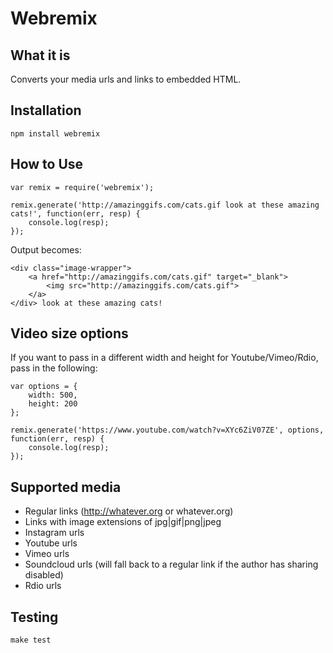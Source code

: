 # Webremix

## What it is

Converts your media urls and links to embedded HTML.

## Installation

    npm install webremix

## How to Use

    var remix = require('webremix');

    remix.generate('http://amazinggifs.com/cats.gif look at these amazing cats!', function(err, resp) {
        console.log(resp);
    });

Output becomes:

    <div class="image-wrapper">
        <a href="http://amazinggifs.com/cats.gif" target="_blank">
            <img src="http://amazinggifs.com/cats.gif">
        </a>
    </div> look at these amazing cats!

## Video size options

If you want to pass in a different width and height for Youtube/Vimeo/Rdio, pass in the following:

    var options = {
        width: 500,
        height: 200
    };

    remix.generate('https://www.youtube.com/watch?v=XYc6ZiV07ZE', options, function(err, resp) {
        console.log(resp);
    });

## Supported media

* Regular links (http://whatever.org or whatever.org)
* Links with image extensions of jpg|gif|png|jpeg
* Instagram urls
* Youtube urls
* Vimeo urls
* Soundcloud urls (will fall back to a regular link if the author has sharing disabled)
* Rdio urls

## Testing

    make test
